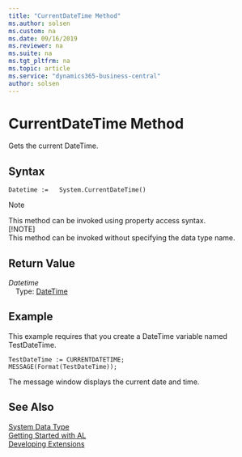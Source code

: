 ```yaml
---
title: "CurrentDateTime Method"
ms.author: solsen
ms.custom: na
ms.date: 09/16/2019
ms.reviewer: na
ms.suite: na
ms.tgt_pltfrm: na
ms.topic: article
ms.service: "dynamics365-business-central"
author: solsen
---
```

[//]: # (START>DO_NOT_EDIT)
[//]: # (IMPORTANT:Do not edit any of the content between here and the END>DO_NOT_EDIT.)
[//]: # (Any modifications should be made in the .xml files in the ModernDev repo.)
# CurrentDateTime Method
Gets the current DateTime.


## Syntax
```
Datetime :=   System.CurrentDateTime()
```
> [!NOTE]  
> This method can be invoked using property access syntax.  
> [!NOTE]  
> This method can be invoked without specifying the data type name.  


## Return Value
*Datetime*  
&emsp;Type: [DateTime](../datetime/datetime-data-type.md)  
  


[//]: # (IMPORTANT: END>DO_NOT_EDIT)

## Example  
 This example requires that you create a DateTime variable named TestDateTime.  
  
```  
TestDateTime := CURRENTDATETIME;  
MESSAGE(Format(TestDateTime));  
```  
  
 The message window displays the current date and time.
 
## See Also
[System Data Type](system-data-type.md)  
[Getting Started with AL](../../devenv-get-started.md)  
[Developing Extensions](../../devenv-dev-overview.md)